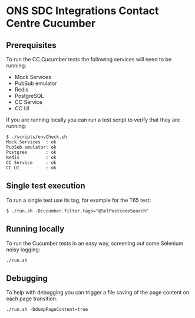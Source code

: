 # ONS SDC Integrations Contact Centre Cucumber

## Prerequisites

To run the CC Cucumber tests the following services will need to be running:
 - Mock Services 
 - PubSub emulator
 - Redis
 - PostgreSQL
 - CC Service
 - CC UI
 
If you are running locally you can run a test script to verify that they are running:

    $ ./scripts/envCheck.sh
	Mock Services  : ok
	PubSub emulator: ok
	Postgres       : ok
	Redis          : ok
	CC Service     : ok
	CC UI          : ok

## Single test execution

To run a single test use its tag, for example for the T65 test:

    $ ./run.sh -Dcucumber.filter.tags="@SelPostcodeSearch"

## Running locally

To run the Cucumber tests in an easy way, screening out some Selenium noisy logging:

    ./run.sh
    
## Debugging

To help with debugging you can trigger a file saving of the page content on each page transition. 

    ./run.sh -DdumpPageContent=true
    

